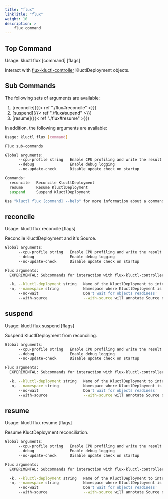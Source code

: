 ```yaml
---
title: "flux"
linkTitle: "flux"
weight: 10
description: >
    flux command
---
```


## Top Command
<!-- BEGIN SECTION "flux" "Usage" false -->
Usage: kluctl flux [command] [flags]

Interact with [flux-kluctl-controller](https://github.com/kluctl/flux-kluctl-controller) KluctlDeployment objects.

<!-- END SECTION -->

## Sub Commands
The following sets of arguments are available:
1. [reconcile]({{< ref "./flux#reconcile" >}})
1. [suspend]({{< ref "./flux#supend" >}})
1. [resume]({{< ref "./flux#resume" >}})

In addition, the following arguments are available:
<!-- BEGIN SECTION "flux" "Misc arguments" false -->
```bash
Usage: kluctl flux [command]

Flux sub-commands

Global arguments:
      --cpu-profile string   Enable CPU profiling and write the result to the given path
      --debug                Enable debug logging
      --no-update-check      Disable update check on startup

Commands:
  reconcile   Reconcile KluctlDeployment
  resume      Resume KluctlDeployment
  suspend     Suspend KluctlDeployment

Use "kluctl flux [command] --help" for more information about a command.
```
<!-- END SECTION -->

## reconcile
<!-- BEGIN SECTION "reconcile" "Misc arguments" false -->
Usage: kluctl flux reconcile [flags]

Reconcile KluctlDeployment and it's Source.
```bash
Global arguments:
      --cpu-profile string   Enable CPU profiling and write the result to the given path
      --debug                Enable debug logging
      --no-update-check      Disable update check on startup

Flux arguments:
  EXPERIMENTAL: Subcommands for interaction with flux-kluctl-controller

  -k, --kluctl-deployment string   Name of the KluctlDeployment to interact with
  -n, --namespace string           Namespace where KluctlDeployment is located
      --no-wait                    Don't wait for objects readiness'
      --with-source                --with-source will annotate Source object as well, triggering pulling
```
<!-- END SECTION -->

## suspend

<!-- BEGIN SECTION "suspend" "Misc arguments" false -->
Usage: kluctl flux suspend [flags]

Suspend KluctlDeployment from reconciling.
```bash
Global arguments:
      --cpu-profile string   Enable CPU profiling and write the result to the given path
      --debug                Enable debug logging
      --no-update-check      Disable update check on startup

Flux arguments:
  EXPERIMENTAL: Subcommands for interaction with flux-kluctl-controller

  -k, --kluctl-deployment string   Name of the KluctlDeployment to interact with
  -n, --namespace string           Namespace where KluctlDeployment is located
      --no-wait                    Don't wait for objects readiness'
      --with-source                --with-source will annotate Source object as well, triggering pulling
```
<!-- END SECTION -->

## resume
<!-- BEGIN SECTION "resume" "Misc arguments" false -->
Usage: kluctl flux resume [flags]

Resume KluctDeployment reconciliation.
```bash
Global arguments:
      --cpu-profile string   Enable CPU profiling and write the result to the given path
      --debug                Enable debug logging
      --no-update-check      Disable update check on startup

Flux arguments:
  EXPERIMENTAL: Subcommands for interaction with flux-kluctl-controller

  -k, --kluctl-deployment string   Name of the KluctlDeployment to interact with
  -n, --namespace string           Namespace where KluctlDeployment is located
      --no-wait                    Don't wait for objects readiness'
      --with-source                --with-source will annotate Source object as well, triggering pulling
```
<!-- END SECTION -->